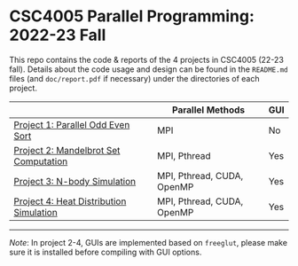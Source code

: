 # CSC4005 Parallel Programming: 2022-23 Fall

This repo contains the code & reports of the 4 projects in CSC4005 (22-23 fall). Details about the code usage and design can be found in the `README.md` files (and `doc/report.pdf` if necessary) under the directories of each project.
<!-- <p align="center"> -->
<center>

||Parallel Methods| GUI |
|---|---|--|
|[Project 1: Parallel Odd Even Sort](Project1-Parallel-Odd-Even-Sort)| MPI | No |
|[Project 2: Mandelbrot Set Computation](Project2-Mandelbrot-Set) |MPI, Pthread| Yes |
|[Project 3: N-body Simulation](Project3-N-body-Simulation) | MPI, Pthread, CUDA, OpenMP | Yes |
|[Project 4: Heat Distribution Simulation](Project4-Heat-Distribution-Simulation)| MPI, Pthread, CUDA, OpenMP | Yes|

</center>
<!-- </p> -->

---

*Note*: In project 2-4, GUIs are implemented based on `freeglut`, please make sure it is installed before compiling with GUI options.
